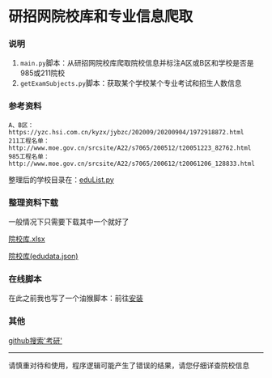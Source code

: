 # 研招网院校库和专业信息爬取


### 说明
1. `main.py`脚本：从研招网院校库爬取院校信息并标注A区或B区和学校是否是985或211院校
2. `getExamSubjects.py`脚本：获取某个学校某个专业考试和招生人数信息

### 参考资料
```angular2html
A、B区：https://yzc.hsi.com.cn/kyzx/jybzc/202009/20200904/1972918872.html
211工程名单：http://www.moe.gov.cn/srcsite/A22/s7065/200512/t20051223_82762.html
985工程名单：http://www.moe.gov.cn/srcsite/A22/s7065/200612/t20061206_128833.html
```
整理后的学校目录在：[eduList.py](eduList.py)

### 整理资料下载

一般情况下只需要下载其中一个就好了

[院校库.xlsx](https://github.com/xx025/yzw-spider/raw/main/documentation/%E9%99%A2%E6%A0%A1%E5%BA%93.xlsx)

[院校库(edudata.json)](https://github.com/xx025/yzw-spider/raw/main/documentation/edudata.json)

### 在线脚本
在此之前我也写了一个油猴脚本：前往[安装](https://greasyfork.org/zh-CN/scripts/423952)

### 其他

[github搜索'考研'](https://github.com/search?q=%E8%80%83%E7%A0%94)

---
请慎重对待和使用，程序逻辑可能产生了错误的结果，请您仔细详查院校信息

